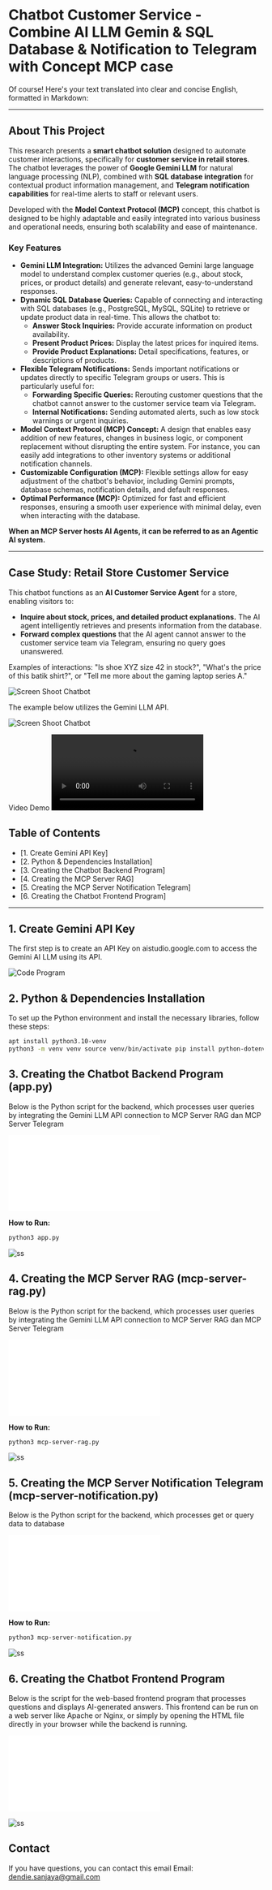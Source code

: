 # Chatbot Customer Service - Combine AI LLM Gemin & SQL Database & Notification to Telegram with Concept MCP case


Of course! Here's your text translated into clear and concise English, formatted in Markdown:

---

## About This Project

This research presents a **smart chatbot solution** designed to automate customer interactions, specifically for **customer service in retail stores**. The chatbot leverages the power of **Google Gemini LLM** for natural language processing (NLP), combined with **SQL database integration** for contextual product information management, and **Telegram notification capabilities** for real-time alerts to staff or relevant users.

Developed with the **Model Context Protocol (MCP)** concept, this chatbot is designed to be highly adaptable and easily integrated into various business and operational needs, ensuring both scalability and ease of maintenance.

### Key Features

* **Gemini LLM Integration:** Utilizes the advanced Gemini large language model to understand complex customer queries (e.g., about stock, prices, or product details) and generate relevant, easy-to-understand responses.
* **Dynamic SQL Database Queries:** Capable of connecting and interacting with SQL databases (e.g., PostgreSQL, MySQL, SQLite) to retrieve or update product data in real-time. This allows the chatbot to:
    * **Answer Stock Inquiries:** Provide accurate information on product availability.
    * **Present Product Prices:** Display the latest prices for inquired items.
    * **Provide Product Explanations:** Detail specifications, features, or descriptions of products.
* **Flexible Telegram Notifications:** Sends important notifications or updates directly to specific Telegram groups or users. This is particularly useful for:
    * **Forwarding Specific Queries:** Rerouting customer questions that the chatbot cannot answer to the customer service team via Telegram.
    * **Internal Notifications:** Sending automated alerts, such as low stock warnings or urgent inquiries.
* **Model Context Protocol (MCP) Concept:** A design that enables easy addition of new features, changes in business logic, or component replacement without disrupting the entire system. For instance, you can easily add integrations to other inventory systems or additional notification channels.
* **Customizable Configuration (MCP):** Flexible settings allow for easy adjustment of the chatbot's behavior, including Gemini prompts, database schemas, notification details, and default responses.
* **Optimal Performance (MCP):** Optimized for fast and efficient responses, ensuring a smooth user experience with minimal delay, even when interacting with the database.

**When an MCP Server hosts AI Agents, it can be referred to as an Agentic AI system.**

---

## Case Study: Retail Store Customer Service

This chatbot functions as an **AI Customer Service Agent** for a store, enabling visitors to:

* **Inquire about stock, prices, and detailed product explanations.** The AI agent intelligently retrieves and presents information from the database.
* **Forward complex questions** that the AI agent cannot answer to the customer service team via Telegram, ensuring no query goes unanswered.

Examples of interactions: "Is shoe XYZ size 42 in stock?", "What's the price of this batik shirt?", or "Tell me more about the gaming laptop series A."


![Screen Shoot Chatbot](./ss/architecture.png)


The example below utilizes the Gemini LLM API.

![Screen Shoot Chatbot](./ss/demo.jpg)


Video Demo  ![Video Demo - Chatbot](./ss/demo.mp4)


## Table of Contents

  * [1. Create Gemini API Key]
  * [2. Python & Dependencies Installation]
  * [3. Creating the Chatbot Backend Program]
  * [4. Creating the MCP Server RAG]
  * [5. Creating the MCP Server Notification Telegram]
  * [6. Creating the Chatbot Frontend Program]


-----

## 1\. Create Gemini API Key

The first step is to create an API Key on aistudio.google.com to access the Gemini AI LLM using its API.

![Code Program](./ss/1.png)

## 2\. Python & Dependencies Installation

To set up the Python environment and install the necessary libraries, follow these steps:

```bash
apt install python3.10-venv
python3 -m venv venv source venv/bin/activate pip install python-dotenv Flask requests langchain-google-genai langchain pyTelegramBotAPI
```

## 3\. Creating the Chatbot Backend Program (app.py)

Below is the Python script for the backend, which processes user queries by integrating the Gemini LLM API connection to MCP Server RAG dan MCP Server Telegram

![Code Program Backend](./app.py)

**How to Run:**

```bash
python3 app.py
```

![ss](./ss/server-utama.jpg)


## 4\. Creating the MCP Server RAG  (mcp-server-rag.py)

Below is the Python script for the backend, which processes user queries by integrating the Gemini LLM API connection to MCP Server RAG dan MCP Server Telegram

![Code Program Backend](./mcp-server-rag.py)

**How to Run:**

```bash
python3 mcp-server-rag.py
```

![ss](./ss/mcp-server-rag.jpg)


## 5\. Creating the MCP Server Notification Telegram (mcp-server-notification.py)

Below is the Python script for the backend, which processes get or query data to database 

![Code Program Backend](./mcp-server-notification.py)

**How to Run:**

```bash
python3 mcp-server-notification.py
```

![ss](./ss/mcp-server-notification.jpg)


## 6\. Creating the Chatbot Frontend Program

Below is the script for the web-based frontend program that processes questions and displays AI-generated answers. This frontend can be run on a web server like Apache or Nginx, or simply by opening the HTML file directly in your browser while the backend is running.

![Code Program Frontend](./frontend.html)

![ss](./ss/demo.jpg)

## Contact

If you have questions, you can contact this email
Email: dendie.sanjaya@gmail.com